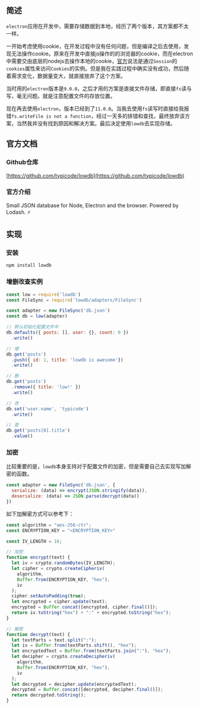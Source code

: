 ## 简述

`electron`应用在开发中，需要存储数据到本地，经历了两个版本，其方案都不太一样。

一开始考虑使用cookie，在开发过程中没有任何问题，但是编译之后去使用，发现无法操作cookie。原来在开发中直接js操作的的浏览器的cookie，而在electron中需要交由底层的nodejs去操作本地的cookie，[官方](https://www.electronjs.org/docs/api/cookies)说法是通过`Session`的`cookies`属性来访问`Cookies`的实例。但是我在实践过程中确实没有成功，然后随着需求变化，数据量变大，就直接放弃了这个方案。

当时用的`electron`版本是`9.0.0`，之后才用的方案是直接文件存储，即直接`fs`读与写，毫无问题。就是注意配置文件的存放位置。

现在再去使用`electron`，版本已经到了`11.0.0`。当我去使用`fs`读写时直接给我报错`fs.writeFile is not a function`，经过一天多的排错和查找，最终放弃该方案，当然我并没有找到原因和解决方案。最后决定使用`lowdb`去实现存储。



## 官方文档

### Github仓库

[https://github.com/typicode/lowdb](https://github.com/typicode/lowdb)

### 官方介绍

Small JSON database for Node, Electron and the browser. Powered by Lodash. ⚡



## 实现

### 安装

```bash
npm install lowdb
```

### 增删改查实例

```javascript
const low = require('lowdb')
const FileSync = require('lowdb/adapters/FileSync')

const adapter = new FileSync('db.json')
const db = low(adapter)

// 默认初始化配置文件中
db.defaults({ posts: [], user: {}, count: 0 })
  .write()

// 增
db.get('posts')
  .push({ id: 1, title: 'lowdb is awesome'})
  .write()

// 删
db.get('posts')
  .remove({ title: 'low!' })
  .write()

// 改
db.set('user.name', 'typicode')
  .write()

// 查
db.get('posts[0].title')
  .value()
```

### 加密

比较重要的是，`lowdb`本身支持对于配置文件的加密，但是需要自己去实现写加解密的函数。

```javascript
const adapter = new FileSync('db.json', {
  serialize: (data) => encrypt(JSON.stringify(data)),
  deserialize: (data) => JSON.parse(decrypt(data))
})
```

如下加解密方式可以参考下：

```javascript
const algorithm = "aes-256-ctr";
const ENCRYPTION_KEY = "<ENCRYPTION_KEY>"

const IV_LENGTH = 16;

// 加密
function encrypt(text) {
  let iv = crypto.randomBytes(IV_LENGTH);
  let cipher = crypto.createCipheriv(
    algorithm,
    Buffer.from(ENCRYPTION_KEY, "hex"),
    iv
  );
  cipher.setAutoPadding(true);
  let encrypted = cipher.update(text);
  encrypted = Buffer.concat([encrypted, cipher.final()]);
  return iv.toString("hex") + ":" + encrypted.toString("hex");
}

// 解密
function decrypt(text) {
  let textParts = text.split(":");
  let iv = Buffer.from(textParts.shift(), "hex");
  let encryptedText = Buffer.from(textParts.join(":"), "hex");
  let decipher = crypto.createDecipheriv(
    algorithm,
    Buffer.from(ENCRYPTION_KEY, "hex"),
    iv
  );
  let decrypted = decipher.update(encryptedText);
  decrypted = Buffer.concat([decrypted, decipher.final()]);
  return decrypted.toString();
}
```

